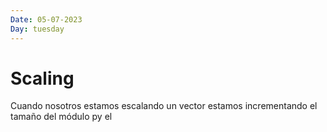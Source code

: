 ```yaml
---
Date: 05-07-2023
Day: tuesday 
---
```

# Scaling

Cuando nosotros estamos escalando un vector estamos incrementando el tamaño del módulo py el 